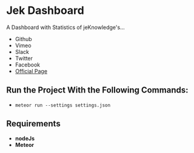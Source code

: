 # Jek Dashboard
A Dashboard with Statistics of jeKnowledge's...
   * Github
   * Vimeo
   * Slack
   * Twitter
   * Facebook
   * [Official Page](http://www.jek.pt)


## Run the Project With the Following Commands:
-  ```meteor run --settings settings.json```

## Requirements
- **nodeJs**
- **Meteor**
